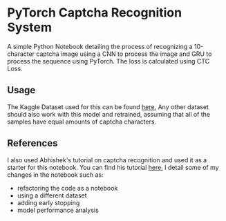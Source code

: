 # PyTorch Captcha Recognition System
A simple Python Notebook detailing the process of recognizing a 10-character captcha image using a CNN to process the image and GRU to process the sequence using PyTorch. The loss is calculated using CTC Loss.

## Usage
The Kaggle Dataset used for this can be found [here.](https://www.kaggle.com/aadhavvignesh/captcha-images)
Any other dataset should also work with this model and retrained, assuming that all of the samples have equal amounts of captcha characters.

## References
I also used Abhishek's tutorial on captcha recognition and used it as a starter for this notebook. You can find his tutorial [here.](https://www.youtube.com/watch?v=IcLEJB2pY2Y) I detail some of my changes in the notebook such as:
- refactoring the code as a notebook
- using a different dataset
- adding early stopping
- model performance analysis

